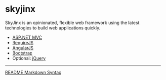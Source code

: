 skyjinx
=======

SkyJinx is an opinionated, flexible web framework using the latest technologies to build web applications quickly.

* [ASP.NET MVC](http://www.asp.net/mvc)
* [RequireJS](http://requirejs.org/)
* [AngularJS](http://angularjs.org/)
* [Bootstrap](http://getbootstrap.com/)
* Optional: [jQuery](http://www.jquery.com/)

---
[README Markdown Syntax](https://github.com/fletcher/MultiMarkdown/blob/master/Documentation/Markdown%20Syntax.md)
